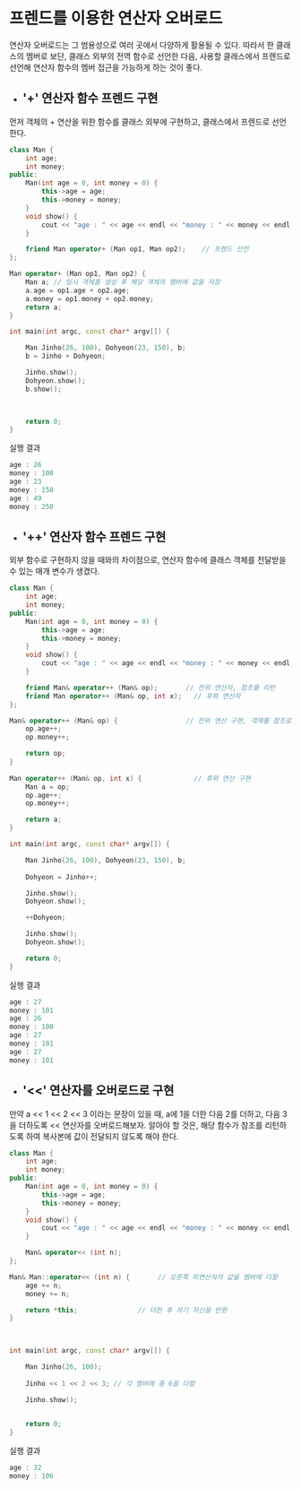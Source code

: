 # 프렌드를 이용한 연산자 오버로드

연산자 오버로드는 그 범용성으로 여러 곳에서 다양하게 활용될 수 있다. 따라서 한 클래스의 멤버로 보단, 클래스 외부의 전역 함수로 선언한 다음, 사용할 클래스에서
프렌드로 선언해 연산자 함수의 멤버 접근을 가능하게 하는 것이 좋다.


+ ## '+' 연산자 함수 프렌드 구현

먼저 객체의 + 연산을 위한 함수를 클래스 외부에 구현하고, 클래스에서 프렌드로 선언한다.
```c++
class Man {
	int age;
	int money;
public:
	Man(int age = 0, int money = 0) {
		this->age = age;
		this->money = money;
	}
	void show() {
		cout << "age : " << age << endl << "money : " << money << endl;
	}

	friend Man operator+ (Man op1, Man op2);    // 프렌드 선언
};

Man operator+ (Man op1, Man op2) {
	Man a; // 임시 객체를 생성 후 해당 객체의 멤버에 값을 저장
	a.age = op1.age + op2.age;
	a.money = op1.money + op2.money;
	return a;
}

int main(int argc, const char* argv[]) {

	Man Jinho(26, 100), Dohyeon(23, 150), b;
	b = Jinho + Dohyeon;

	Jinho.show();
	Dohyeon.show();
	b.show();

	           

	return 0;
}
```
실행 결과
```c++
age : 26
money : 100
age : 23
money : 150
age : 49
money : 250
```


+ ## '++' 연산자 함수 프렌드 구현

외부 함수로 구현하지 않을 때와의 차이점으로, 연산자 함수에 클래스 객체를 전달받을 수 있는 매개 변수가 생겼다.

```c++
class Man {
	int age;
	int money;
public:
	Man(int age = 0, int money = 0) {
		this->age = age;
		this->money = money;
	}
	void show() {
		cout << "age : " << age << endl << "money : " << money << endl;
	}

	friend Man& operator++ (Man& op);       // 전위 연산자, 참조를 리턴
	friend Man operator++ (Man& op, int x);   // 후위 연산자
};

Man& operator++ (Man& op) {                 // 전위 연산 구현, 객체를 참조로 전달받음
	op.age++;
	op.money++;

	return op;
}
 
Man operator++ (Man& op, int x) {             // 후위 연산 구현
	Man a = op;
	op.age++;
	op.money++;

	return a;
}

int main(int argc, const char* argv[]) {

	Man Jinho(26, 100), Dohyeon(23, 150), b;
	
	Dohyeon = Jinho++;

	Jinho.show();
	Dohyeon.show();

	++Dohyeon;

	Jinho.show();
	Dohyeon.show();

	return 0;
}
```
실행 결과
```c++
age : 27
money : 101
age : 26
money : 100
age : 27
money : 101
age : 27
money : 101
```

+ ## '<<' 연산자를 오버로드로 구현

만약 a << 1 << 2 << 3 이라는 문장이 있을 때, a에 1을 더한 다음 2를 더하고, 다음 3을 더하도록 << 연산자를 오버로드해보자. 알아야 할 것은, 해당 함수가
참조를 리턴하도록 하여 복사본에 값이 전달되지 않도록 해야 한다.

```c++
class Man {
	int age;
	int money;
public:
	Man(int age = 0, int money = 0) {
		this->age = age;
		this->money = money;
	}
	void show() {
		cout << "age : " << age << endl << "money : " << money << endl;
	}

	Man& operator<< (int n);
};

Man& Man::operator<< (int n) {       // 오른쪽 피연산자의 값을 멤버에 더함
	age += n;
	money += n;

	return *this;               // 더한 후 자기 자신을 반환
}
 


int main(int argc, const char* argv[]) {

	Man Jinho(26, 100);
	
	Jinho << 1 << 2 << 3; // 각 멤버에 총 6을 더함

	Jinho.show();

	
	return 0;
}
```
실행 결과
```c++
age : 32
money : 106
```














